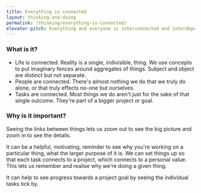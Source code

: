 ```yaml
---
title: Everything is connected
layout: thinking-and-doing
permalink: /thinking/everything-is-connected/
elevator-pitch: Everything and everyone is interconnected and interdependent.
---
```


### What is it?

- Life is connected. Reality is a single, indivisible, thing. We use concepts to put imaginary fences around aggregates of things. Subject and object are distinct but not separate.
- People are connected. There's almost nothing we do that we truly do alone, or that truly effects no-one but ourselves. 
- Tasks are connected. Most things we do aren't just for the sake of that single outcome. They're part of a bigger project or goal.

### Why is it important?

Seeing the links between things lets us zoom out to see the big picture and zoom in to see the details.

It can be a helpful, motivating, reminder to see why you're working on a particular thing, what the larger purpose of it is. We can set things up so that each task connects to a project, which connects to a personal value. This lets us remember and realise why we're doing a given thing.

It can help to see progress towards a project goal by seeing the individual tasks tick by.